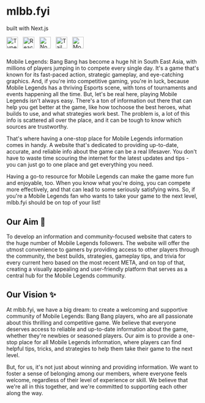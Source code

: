 # mlbb.fyi

<p>built with Next.js</p>

<img align="left" alt="TypeScript" width="30px" style="padding-right:10px;" src="https://cdn.jsdelivr.net/gh/devicons/devicon/icons/typescript/typescript-plain.svg" />
<img align="left" alt="React" width="30px" style="padding-right:10px;" src="https://cdn.jsdelivr.net/gh/devicons/devicon/icons/react/react-original.svg" />
<img align="left" alt="NodeJS" width="30px" style="padding-right:10px;" src="https://cdn.jsdelivr.net/gh/devicons/devicon/icons/nodejs/nodejs-original.svg" />
<img align="left" alt="Tailwind" width="30px" style="padding-right:10px;" src="https://cdn.jsdelivr.net/gh/devicons/devicon/icons/tailwindcss/tailwindcss-plain.svg" />
<img align="left" alt="MongoDB" width="30px" style="padding-right:10px;" src="https://cdn.jsdelivr.net/gh/devicons/devicon/icons/mongodb/mongodb-plain-wordmark.svg" />
<br />

#

Mobile Legends: Bang Bang has become a huge hit in South East Asia, with millions of players jumping in to compete every single day. It's a game that's known for its fast-paced action, strategic gameplay, and eye-catching graphics. And, if you're into competitive gaming, you're in luck, because Mobile Legends has a thriving Esports scene, with tons of tournaments and events happening all the time. But, let's be real here, playing Mobile Legends isn't always easy. There's a ton of information out there that can help you get better at the game, like how tochoose the best heroes, what builds to use, and what strategies work best. The problem is, a lot of this info is scattered all over the place, and it can be tough to know which sources are trustworthy.

That's where having a one-stop place for Mobile Legends information comes in handy. A website that's dedicated to providing up-to-date, accurate, and reliable info about the game can be a real lifesaver. You don't have to waste time scouring the internet for the latest updates and tips - you can just go to one place and get everything you need.

Having a go-to resource for Mobile Legends can make the game more fun and enjoyable, too. When you know what you're doing, you can compete more effectively, and that can lead to some seriously satisfying wins. So, if you're a Mobile Legends fan who wants to take your game to the next level, mlbb.fyi should be on top of your list!

## Our Aim 🚀

To develop an information and community-focused website that caters to the huge number of Mobile Legends followers. The website will offer the utmost convenience to gamers by providing access to other players through the community, the best builds, strategies, gameplay tips, and trivia for every current hero based on the most recent META, and on top of that, creating a visually appealing and user-friendly platform that serves as a central hub for the Mobile Legends community.

## Our Vision ✨

At mlbb.fyi, we have a big dream: to create a welcoming and supportive community of Mobile Legends: Bang Bang players, who are all passionate about this thrilling and competitive game. We believe that everyone deserves access to reliable and up-to-date information about the game, whether they're newbies or seasoned players. Our aim is to provide a one-stop place for all Mobile Legends information, where players can find helpful tips, tricks, and strategies to help them take their game to the next level.

But, for us, it's not just about winning and providing information. We want to foster a sense of belonging among our members, where everyone feels welcome, regardless of their level of experience or skill. We believe that we're all in this together, and we're committed to supporting each other along the way.
